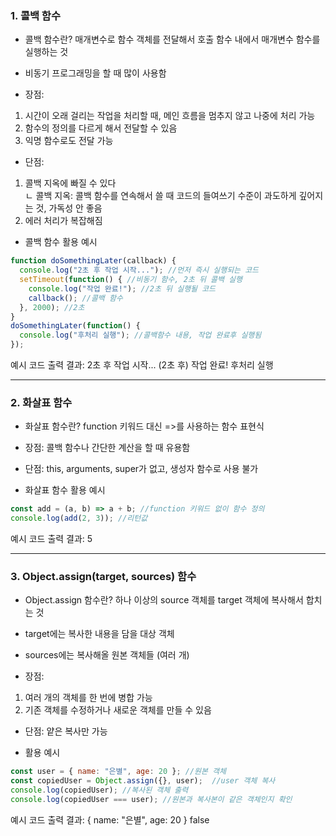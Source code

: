 ### 1. 콜백 함수
- 콜백 함수란? 매개변수로 함수 객체를 전달해서 호출 함수 내에서 매개변수 함수를 실행하는 것
- 비동기 프로그래밍을 할 때 많이 사용함

- 장점:
1. 시간이 오래 걸리는 작업을 처리할 때, 메인 흐름을 멈추지 않고 나중에 처리 가능
2. 함수의 정의를 다르게 해서 전달할 수 있음
3. 익명 함수로도 전달 가능
-  단점:
1. 콜백 지옥에 빠질 수 있다  
    ㄴ 콜백 지옥: 콜백 함수를 연속해서 쓸 때 코드의 들여쓰기 수준이 과도하게 깊어지는 것, 가독성 안 좋음
2. 에러 처리가 복잡해짐

- 콜백 함수 활용 예시
```js
function doSomethingLater(callback) { 
  console.log("2초 후 작업 시작..."); //먼저 즉시 실행되는 코드
  setTimeout(function() { //비동기 함수, 2초 뒤 콜백 실행
    console.log("작업 완료!"); //2초 뒤 실행될 코드
    callback(); //콜백 함수
  }, 2000); //2초
}
doSomethingLater(function() { 
  console.log("후처리 실행"); //콜백함수 내용, 작업 완료후 실행됨
});
```
예시 코드 출력 결과: 
2초 후 작업 시작...
(2초 후)
작업 완료!
후처리 실행  

---

### 2. 화살표 함수
- 화살표 함수란? function 키워드 대신 =>를 사용하는 함수 표현식

- 장점: 콜백 함수나 간단한 계산을 할 때 유용함
- 단점: this, arguments, super가 없고, 생성자 함수로 사용 불가

- 화살표 함수 활용 예시
```js
const add = (a, b) => a + b; //function 키워드 없이 함수 정의
console.log(add(2, 3)); //리턴값
```
예시 코드 출력 결과:
5   

---

### 3. Object.assign(target, sources) 함수
- Object.assign 함수란? 하나 이상의 source 객체를 target 객체에 복사해서 합치는 것
- target에는 복사한 내용을 담을 대상 객체
- sources에는 복사해올 원본 객체들 (여러 개)

- 장점: 
1. 여러 개의 객체를 한 번에 병합 가능
2. 기존 객체를 수정하거나 새로운 객체를 만들 수 있음
- 단점: 얕은 복사만 가능

- 활용 예시
```js
const user = { name: "은별", age: 20 }; //원본 객체
const copiedUser = Object.assign({}, user);  //user 객체 복사
console.log(copiedUser); //복사된 객체 출력
console.log(copiedUser === user); //원본과 복사본이 같은 객체인지 확인
```
예시 코드 출력 결과:
{ name: "은별", age: 20 }
false




